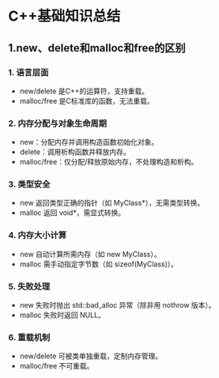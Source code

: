 # C++基础知识总结
## 1.new、delete和malloc和free的区别
### 1. 语言层面
- new/delete 是C++的运算符，支持重载。
- malloc/free 是C标准库的函数，无法重载。
### 2. 内存分配与对象生命周期
- new：分配内存并调用构造函数初始化对象。
- delete：调用析构函数并释放内存。
- malloc/free：仅分配/释放原始内存，不处理构造和析构。
### 3. 类型安全
- new 返回类型正确的指针（如 MyClass*），无需类型转换。
- malloc 返回 void*，需显式转换。

### 4. 内存大小计算
- new 自动计算所需内存（如 new MyClass）。
- malloc 需手动指定字节数（如 sizeof(MyClass)）。

### 5. 失败处理
- new 失败时抛出 std::bad_alloc 异常（除非用 nothrow 版本）。
- malloc 失败时返回 NULL。

### 6. 重载机制
- new/delete 可被类单独重载，定制内存管理。
- malloc/free 不可重载。

